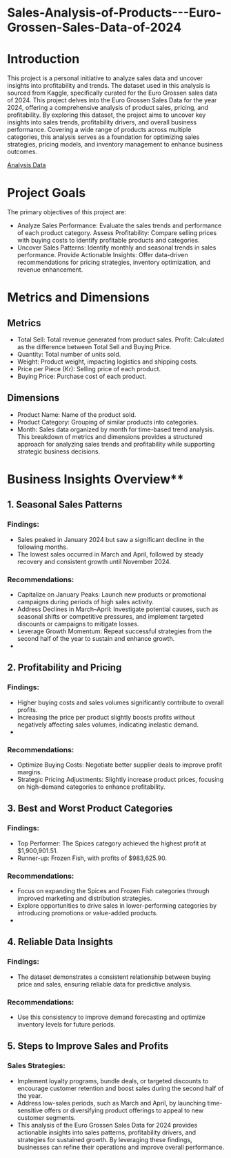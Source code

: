 # Sales-Analysis-of-Products---Euro-Grossen-Sales-Data-of-2024

# Introduction
This project is a personal initiative to analyze sales data and uncover insights into profitability and trends. The dataset used in this analysis is sourced from Kaggle, specifically curated for the Euro Grossen sales data of 2024. This project delves into the Euro Grossen Sales Data for the year 2024, offering a comprehensive analysis of product sales, pricing, and profitability. By exploring this dataset, the project aims to uncover key insights into sales trends, profitability drivers, and overall business performance. Covering a wide range of products across multiple categories, this analysis serves as a foundation for optimizing sales strategies, pricing models, and inventory management to enhance business outcomes.

[Analysis Data](https://github.com/Sopyaan/Sales-Analysis-of-Products---Euro-Grossen-Sales-Data-of-2024/blob/main/Sales_Analysis_of_Products_Profitability_and_Trends_Euro_Grossen_Sales_Data_of_2024.ipynb)

# Project Goals
The primary objectives of this project are:
- Analyze Sales Performance: Evaluate the sales trends and performance of each product category.
Assess Profitability: Compare selling prices with buying costs to identify profitable products and categories.
- Uncover Sales Patterns: Identify monthly and seasonal trends in sales performance.
Provide Actionable Insights: Offer data-driven recommendations for pricing strategies, inventory optimization, and revenue enhancement.

# Metrics and Dimensions
## Metrics
- Total Sell: Total revenue generated from product sales.
Profit: Calculated as the difference between Total Sell and Buying Price.
- Quantity: Total number of units sold.
- Weight: Product weight, impacting logistics and shipping costs.
- Price per Piece (Kr): Selling price of each product.
- Buying Price: Purchase cost of each product.
## Dimensions
- Product Name: Name of the product sold.
- Product Category: Grouping of similar products into categories.
- Month: Sales data organized by month for time-based trend analysis.
This breakdown of metrics and dimensions provides a structured approach for analyzing sales trends and profitability while supporting strategic business decisions.

# Business Insights Overview**
## 1. Seasonal Sales Patterns
### Findings:
- Sales peaked in January 2024 but saw a significant decline in the following months.
- The lowest sales occurred in March and April, followed by steady recovery and consistent growth until November 2024.
  
### Recommendations:
- Capitalize on January Peaks: Launch new products or promotional campaigns during periods of high sales activity.
- Address Declines in March–April: Investigate potential causes, such as seasonal shifts or competitive pressures, and implement targeted discounts or campaigns to mitigate losses.
- Leverage Growth Momentum: Repeat successful strategies from the second half of the year to sustain and enhance growth.
- 
## 2. Profitability and Pricing
### Findings:
- Higher buying costs and sales volumes significantly contribute to overall profits.
- Increasing the price per product slightly boosts profits without negatively affecting sales volumes, indicating inelastic demand.
- 
### Recommendations:
- Optimize Buying Costs: Negotiate better supplier deals to improve profit margins.
- Strategic Pricing Adjustments: Slightly increase product prices, focusing on high-demand categories to enhance profitability.
  
## 3. Best and Worst Product Categories
### Findings:
- Top Performer: The Spices category achieved the highest profit at $1,900,901.51.
- Runner-up: Frozen Fish, with profits of $983,625.90.
  
### Recommendations:
- Focus on expanding the Spices and Frozen Fish categories through improved marketing and distribution strategies.
- Explore opportunities to drive sales in lower-performing categories by introducing promotions or value-added products.
- 
## 4. Reliable Data Insights
### Findings:
- The dataset demonstrates a consistent relationship between buying price and sales, ensuring reliable data for predictive analysis.
  
### Recommendations:
- Use this consistency to improve demand forecasting and optimize inventory levels for future periods.
  
## 5. Steps to Improve Sales and Profits
### Sales Strategies:
- Implement loyalty programs, bundle deals, or targeted discounts to encourage customer retention and boost sales during the second half of the year.
- Address low-sales periods, such as March and April, by launching time-sensitive offers or diversifying product offerings to appeal to new customer segments.
- This analysis of the Euro Grossen Sales Data for 2024 provides actionable insights into sales patterns, profitability drivers, and strategies for sustained growth. By leveraging these findings, businesses can refine their operations and improve overall performance.
